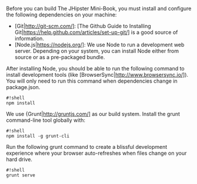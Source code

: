 Before you can build The JHipster Mini-Book, you must install and configure the following dependencies on your machine:

* [Git|http://git-scm.com/]: [The Github Guide to Installing Git|https://help.github.com/articles/set-up-git/] is a good source of information.
* [Node.js|https://nodejs.org/]: We use Node to run a development web server. Depending on your system, you can install Node either from source or as a pre-packaged bundle.

After installing Node, you should be able to run the following command to install development tools (like [BrowserSync|http://www.browsersync.io/]). You will only need to run this command when dependencies change in package.json.
```
#!shell
npm install
```
We use {Grunt|http://gruntjs.com/] as our build system. Install the grunt command-line tool globally with:
```
#!shell
npm install -g grunt-cli
```
Run the following grunt command to create a blissful development experience where your browser auto-refreshes when files change on your hard drive.
```
#!shell
grunt serve
```